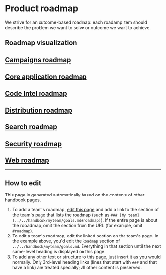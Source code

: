 # Product roadmap

We strive for an outcome-based roadmap: each roadamp item should describe the problem we want to solve or outcome we want to achieve.

## Roadmap visualization

## [Campaigns roadmap](../engineering/campaigns/goals.md#roadmap)

## [Core application roadmap](../engineering/core-application/goals.md#roadmap)

## [Code Intel roadmap](../engineering/code-intelligence/goals.md#roadmap)

## [Distribution roadmap](../engineering/distribution/goals.md#roadmap)

## [Search roadmap](../engineering/search/goals.md#roadmap-and-milestones)

## [Security roadmap](../engineering/security/goals.md#roadmap)

## [Web roadmap](../engineering/web/goals.md#roadmap)

---

## How to edit

This page is generated automatically based on the contents of other handbook pages.

1. To add a team's roadmap, [edit this page](https://github.com/sourcegraph/about/edit/main/handbook/product/roadmap.md) and add a link to the section of the team's page that lists the roadmap (such as `### [My team](../../handbook/myteam/goals.md#roadmap)`). If the entire page is about the rooadmap, omit the section from the URL (for example, omit `#roadmap`).
1. To edit a team's roadmap, edit the linked section on the team's page. In the example above, you'd edit the `Roadmap` section of `../../handbook/myteam/goals.md`. Everything in that section until the next same-level heading is displayed on this page.
1. To add any other text or structure to this page, just insert it as you would normally. Only 3rd-level heading links (lines that start with `###` and that have a link) are treated specially; all other content is preserved.

<script>
// This script injects the roadmap content into each section of this page that links to a team page.
// It is similar to the script used to generate the org chart in ../../company/team/org_chart.md and ../../company/goals/index.md

const getHeadingLevel = heading => heading instanceof HTMLHeadingElement ? parseInt(heading.tagName.slice(1), 10) : undefined

const cloneHeading = (origHeading, level) => {
	const newHeading = document.createElement(`h${level}`)
	newHeading.innerHTML = origHeading.innerHTML
	return newHeading
}

async function getPageSectionContent(pageUrl, level) {
	const sectionId = pageUrl.includes('#') ? pageUrl.replace(/^.*#/, '') : null

	const resp = await fetch(pageUrl)
	const doc = new DOMParser().parseFromString(await resp.text(), "text/html")
	const section = sectionId ? doc.getElementById(sectionId) : doc.querySelector('.markdown-body > h1')
	if (!section) {
		const error = document.createElement('p')
		error.innerText = `Error compiling roadmap: page at ${pageUrl} has no ${sectionId ? `section with ID ${sectionId}` : 'content'}.`
		return error
	}

	const wrapper = document.createElement('section')
	const iterator = doc.createNodeIterator(doc, NodeFilter.SHOW_ELEMENT, () => NodeFilter.FILTER_ACCEPT)
	let curNode
	let started = false
	let startLevel = undefined
	let demoteByLevels = undefined
	while (curNode = iterator.nextNode()) {
		if (curNode instanceof HTMLHeadingElement && sectionId ? curNode.id === sectionId : curNode === section) {
			started = true
			startLevel = getHeadingLevel(curNode)
			demoteByLevels = level - startLevel
			continue
		}
		if (started) {
			if (curNode instanceof HTMLHeadingElement) {
				const curNodeLevel = getHeadingLevel(curNode)

				if (curNodeLevel <= startLevel) {
					// End at next same-level heading.
					break
				}

				// Demote headings so that the injected content's headings are smaller.
				const demotedLevel = Math.min(curNodeLevel + demoteByLevels, 6)
				curNode = cloneHeading(curNode, demotedLevel)
			}

			wrapper.appendChild(curNode)
		}
	}

	return wrapper
}

const sectionHeaders = Array.from(document.querySelectorAll('h2,h3')).filter(section => Boolean(section.querySelector('a[href]:not([aria-hidden])')))
Promise.all(
	sectionHeaders.map(async sectionHeader => ({
		header: sectionHeader,
		content: await getPageSectionContent(
			sectionHeader.querySelector('a[href]:not([aria-hidden])').href,
			getHeadingLevel(sectionHeader)
		),
	}))
).then(sections => {
	const loading = document.getElementById('roadmap-loading')
	loading.innerHTML = '' // clear

	for (const {header, content} of sections) {
		header.parentNode.insertBefore(content, header.nextSibling)
	}
})
</script>
